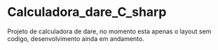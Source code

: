 # Calculadora_dare_C_sharp
 Projeto de calculadora de dare, no momento esta apenas o layout sem codigo, desenvolvimento ainda em andamento.

